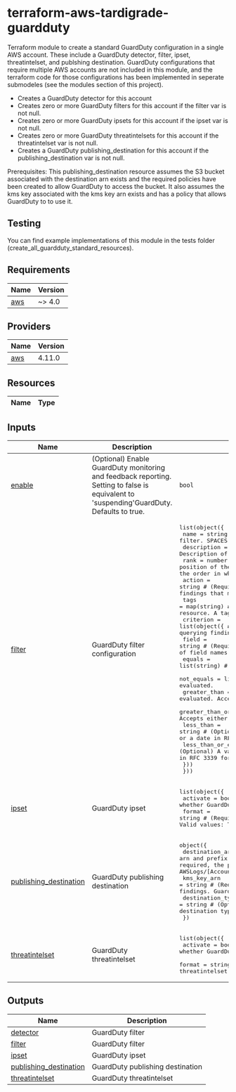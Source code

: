# terraform-aws-tardigrade-guardduty

Terraform module to create a standard GuardDuty configuration in a single AWS account.  These include a GuardDuty detector, filter, ipset, threatintelset, and publshing destination.  GuardDuty configurations that require multiple AWS accounts are not included in this module, and the terraform code for those configurations has been implemented in seperate submodeles (see the modules section of this project).

 - Creates a GuardDuty detector for this account
 - Creates zero or more GuardDuty filters for this account if the filter var is not null.
 - Creates zero or more GuardDuty ipsets for this account if the ipset var is not null.
 - Creates zero or more GuardDuty threatintelsets for this account if the threatintelset var is not null.
 - Creates a GuardDuty publishing_destination for this account if the publishing_destination var is not null.

 Prerequisites:  This publishing_destination resource assumes the S3 bucket associated with the destination arn exists and the required policies have been created to
 allow GuardDuty to access the bucket.  It also assumes the kms key associated with the kms key arn exists and has a policy that allows GuardDuty to to use it.

## Testing

You can find example implementations of this module in the tests folder (create_all_guardduty_standard_resources). 


<!-- BEGIN TFDOCS -->
## Requirements

| Name | Version |
|------|---------|
| <a name="requirement_aws"></a> [aws](#requirement\_aws) | ~> 4.0 |

## Providers

| Name | Version |
|------|---------|
| <a name="provider_aws"></a> [aws](#provider\_aws) | 4.11.0 |

## Resources

| Name | Type |
|------|------|

## Inputs

| Name | Description | Type | Default | Required |
|------|-------------|------|---------|:--------:|
| <a name="input_enable"></a> [enable](#input\_enable) | (Optional) Enable GuardDuty monitoring and feedback reporting. Setting to false is equivalent to 'suspending'GuardDuty. Defaults to true. | `bool` | `true` | no |
| <a name="input_filter"></a> [filter](#input\_filter) | GuardDuty filter configuration | <pre>list(object({<br>    name        = string                   # (Required) The name of your filter.  SPACES ARE NOT ALOWED<br>    description = string                   # (Optional) Description of the filter.<br>    rank        = number                   # (Required) Specifies the position of the filter in the list of current filters. Also specifies the order in which this filter is applied to the findings.<br>    action      = string                   # (Required) Specifies the action that is to be applied to the findings that match the filter. Can be one of ARCHIVE or NOOP.<br>    tags        = map(string)              # (Optional) - The tags that you want to add to the Filter resource. A tag consists of a key and a value.<br>    criterion = list(object({              # (Represents the criteria to be used in the filter for querying findings. Contains one or more criterion blocks<br>      field                 = string       # (Required) The name of the field to be evaluated. The full list of field names can be found in AWS documentation.<br>      equals                = list(string) # (Optional) List of string values to be evaluated.<br>      not_equals            = list(string) # (Optional) List of string values to be evaluated.<br>      greater_than          = string       # (Optional) A value to be evaluated. Accepts either an integer or a date in RFC 3339 format.<br>      greater_than_or_equal = string       # (Optional) A value to be evaluated. Accepts either an integer or a date in RFC 3339 format.<br>      less_than             = string       # (Optional) A value to be evaluated. Accepts either an integer or a date in RFC 3339 format.<br>      less_than_or_equal    = string       # (Optional) A value to be evaluated. Accepts either an integer or a date in RFC 3339 format.<br>    }))<br>  }))</pre> | `[]` | no |
| <a name="input_ipset"></a> [ipset](#input\_ipset) | GuardDuty ipset | <pre>list(object({<br>    activate = bool        # (Required) Specifies whether GuardDuty is to start using the uploaded IPSet.<br>    format   = string      # (Required) The format of the file that contains the IPSet. Valid values: TXT | STIX | OTX_CSV | ALIEN_VAULT | PROOF_POINT | FIRE_EYE<br>    location = string      # (Required) The URI of the file that contains the IPSet.<br>    name     = string      # (Required) The friendly name to identify the IPSet.<br>    tags     = map(string) # (Optional) Key-value map of resource tags.<br>  }))</pre> | `[]` | no |
| <a name="input_publishing_destination"></a> [publishing\_destination](#input\_publishing\_destination) | GuardDuty publishing destination | <pre>object({<br>    destination_arn  = string # (Required) The bucket arn and prefix under which the findings get exported. Bucket-ARN is required, the prefix is optional and will be AWSLogs/[Account-ID]/GuardDuty/[Region]/ if not provided<br>    kms_key_arn      = string # (Required) The ARN of the KMS key used to encrypt GuardDuty findings. GuardDuty enforces this to be encrypted.<br>    destination_type = string # (Optional) Currently there is only "S3" available as destination type which is also the default value<br>  })</pre> | `null` | no |
| <a name="input_threatintelset"></a> [threatintelset](#input\_threatintelset) | GuardDuty threatintelset | <pre>list(object({<br>    activate = bool        # (Required) Specifies whether GuardDuty is to start using the uploaded threatintelset.<br>    format   = string      # (Required) The format of the file that contains the threatintelset. Valid values: TXT | STIX | OTX_CSV | ALIEN_VAULT | PROOF_POINT | FIRE_EYE<br>    location = string      # (Required) The URI of the file that contains the threatintelset.<br>    name     = string      # (Required) The friendly name to identify the threatintelset.<br>    tags     = map(string) # (Optional) Key-value map of resource tags.<br>  }))</pre> | `[]` | no |

## Outputs

| Name | Description |
|------|-------------|
| <a name="output_detector"></a> [detector](#output\_detector) | GuardDuty filter |
| <a name="output_filter"></a> [filter](#output\_filter) | GuardDuty filter |
| <a name="output_ipset"></a> [ipset](#output\_ipset) | GuardDuty ipset |
| <a name="output_publishing_destination"></a> [publishing\_destination](#output\_publishing\_destination) | GuardDuty publishing destination |
| <a name="output_threatintelset"></a> [threatintelset](#output\_threatintelset) | GuardDuty threatintelset |

<!-- END TFDOCS -->
